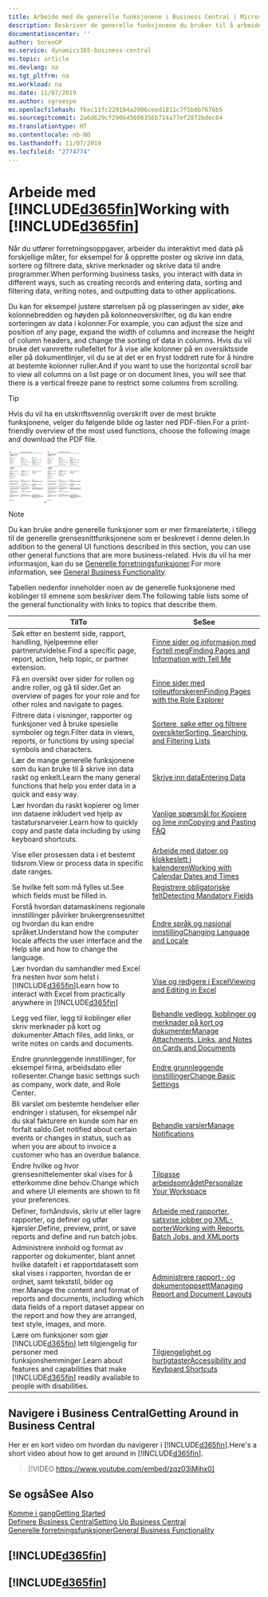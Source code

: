 ```yaml
---
title: Arbeide med de generelle funksjonene i Business Central | Microsoft-dokumentasjon
description: Beskriver de generelle funksjonene du bruker til å arbeide med data i Business Central, for eksempel angi verdier, sortere data og bytte visninger.
documentationcenter: ''
author: SorenGP
ms.service: dynamics365-business-central
ms.topic: article
ms.devlang: na
ms.tgt_pltfrm: na
ms.workload: na
ms.date: 11/07/2019
ms.author: sgroespe
ms.openlocfilehash: fbac11fc220184a2906ceed1811c7f5b0b7676b5
ms.sourcegitcommit: 2a6d629cf290645606356b714a77ef2872bdec64
ms.translationtype: HT
ms.contentlocale: nb-NO
ms.lasthandoff: 11/07/2019
ms.locfileid: "2774774"
---
```

# <a name="working-with-included365finincludesd365fin_mdmd"></a><span data-ttu-id="9942b-103">Arbeide med [!INCLUDE[d365fin](includes/d365fin_md.md)]</span><span class="sxs-lookup"><span data-stu-id="9942b-103">Working with [!INCLUDE[d365fin](includes/d365fin_md.md)]</span></span>
<span data-ttu-id="9942b-104">Når du utfører forretningsoppgaver, arbeider du interaktivt med data på forskjellige måter, for eksempel for å opprette poster og skrive inn data, sortere og filtrere data, skrive merknader og skrive data til andre programmer.</span><span class="sxs-lookup"><span data-stu-id="9942b-104">When performing business tasks, you interact with data in different ways, such as creating records and entering data, sorting and filtering data, writing notes, and outputting data to other applications.</span></span>

<span data-ttu-id="9942b-105">Du kan for eksempel justere størrelsen på og plasseringen av sider, øke kolonnebredden og høyden på kolonneoverskrifter, og du kan endre sorteringen av data i kolonner.</span><span class="sxs-lookup"><span data-stu-id="9942b-105">For example, you can adjust the size and position of any page, expand the width of columns and increase the height of column headers, and change the sorting of data in columns.</span></span> <span data-ttu-id="9942b-106">Hvis du vil bruke det vannrette rullefeltet for å vise alle kolonner på en oversiktsside eller på dokumentlinjer, vil du se at det er en fryst loddrett rute for å hindre at bestemte kolonner ruller.</span><span class="sxs-lookup"><span data-stu-id="9942b-106">And if you want to use the horizontal scroll bar to view all columns on a list page or on document lines, you will see that there is a vertical freeze pane to restrict some columns from scrolling.</span></span>

> [!TIP]
> <span data-ttu-id="9942b-107">Hvis du vil ha en utskriftsvennlig overskrift over de mest brukte funksjonene, velger du følgende bilde og laster ned PDF-filen.</span><span class="sxs-lookup"><span data-stu-id="9942b-107">For a print-friendly overview of the most used functions, choose the following image and download the PDF file.</span></span>
>
> <span data-ttu-id="9942b-108">[ ![](media/cheat_sheet_inline.png) ](media/cheat_sheet.pdf)</span><span class="sxs-lookup"><span data-stu-id="9942b-108">[ ![](media/cheat_sheet_inline.png) ](media/cheat_sheet.pdf)</span></span>

> [!NOTE]
> <span data-ttu-id="9942b-109">Du kan bruke andre generelle funksjoner som er mer firmarelaterte, i tillegg til de generelle grensesnittfunksjonene som er beskrevet i denne delen.</span><span class="sxs-lookup"><span data-stu-id="9942b-109">In addition to the general UI functions described in this section, you can use other general functions that are more business-related.</span></span> <span data-ttu-id="9942b-110">Hvis du vil ha mer informasjon, kan du se [Generelle forretningsfunksjoner](ui-across-business-areas.md).</span><span class="sxs-lookup"><span data-stu-id="9942b-110">For more information, see [General Business Functionality](ui-across-business-areas.md).</span></span>

<span data-ttu-id="9942b-111">Tabellen nedenfor inneholder noen av de generelle funksjonene med koblinger til emnene som beskriver dem.</span><span class="sxs-lookup"><span data-stu-id="9942b-111">The following table lists some of the general functionality with links to topics that describe them.</span></span>

| <span data-ttu-id="9942b-112">Til</span><span class="sxs-lookup"><span data-stu-id="9942b-112">To</span></span> | <span data-ttu-id="9942b-113">Se</span><span class="sxs-lookup"><span data-stu-id="9942b-113">See</span></span> |
| --- | --- |
|<span data-ttu-id="9942b-114">Søk etter en bestemt side, rapport, handling, hjelpeemne eller partnerutvidelse.</span><span class="sxs-lookup"><span data-stu-id="9942b-114">Find a specific page, report, action, help topic, or partner extension.</span></span> |[<span data-ttu-id="9942b-115">Finne sider og informasjon med Fortell meg</span><span class="sxs-lookup"><span data-stu-id="9942b-115">Finding Pages and Information with Tell Me</span></span>](ui-search.md) |
|<span data-ttu-id="9942b-116">Få en oversikt over sider for rollen og andre roller, og gå til sider.</span><span class="sxs-lookup"><span data-stu-id="9942b-116">Get an overview of pages for your role and for other roles and navigate to pages.</span></span>|[<span data-ttu-id="9942b-117">Finne sider med rolleutforskeren</span><span class="sxs-lookup"><span data-stu-id="9942b-117">Finding Pages with the Role Explorer</span></span>](ui-role-explorer.md)|
| <span data-ttu-id="9942b-118">Filtrere data i visninger, rapporter og funksjoner ved å bruke spesielle symboler og tegn.</span><span class="sxs-lookup"><span data-stu-id="9942b-118">Filter data in views, reports, or functions by using special symbols and characters.</span></span> |[<span data-ttu-id="9942b-119">Sortere, søke etter og filtrere oversikter</span><span class="sxs-lookup"><span data-stu-id="9942b-119">Sorting, Searching, and Filtering Lists</span></span>](ui-enter-criteria-filters.md) |
|<span data-ttu-id="9942b-120">Lær de mange generelle funksjonene som du kan bruke til å skrive inn data raskt og enkelt.</span><span class="sxs-lookup"><span data-stu-id="9942b-120">Learn the many general functions that help you enter data in a quick and easy way.</span></span>|[<span data-ttu-id="9942b-121">Skrive inn data</span><span class="sxs-lookup"><span data-stu-id="9942b-121">Entering Data</span></span>](ui-enter-data.md)|
|<span data-ttu-id="9942b-122">Lær hvordan du raskt kopierer og limer inn dataene inkludert ved hjelp av tastatursnarveier.</span><span class="sxs-lookup"><span data-stu-id="9942b-122">Learn how to quickly copy and paste data including by using keyboard shortcuts.</span></span>|[<span data-ttu-id="9942b-123">Vanlige spørsmål for Kopiere og lime inn</span><span class="sxs-lookup"><span data-stu-id="9942b-123">Copying and Pasting FAQ</span></span>](ui-copy-paste.md)|
| <span data-ttu-id="9942b-124">Vise eller prosessen data i et bestemt tidsrom.</span><span class="sxs-lookup"><span data-stu-id="9942b-124">View or process data in specific date ranges.</span></span> |[<span data-ttu-id="9942b-125">Arbeide med datoer og klokkeslett i kalenderen</span><span class="sxs-lookup"><span data-stu-id="9942b-125">Working with Calendar Dates and Times</span></span>](ui-enter-date-ranges.md) |
| <span data-ttu-id="9942b-126">Se hvilke felt som må fylles ut.</span><span class="sxs-lookup"><span data-stu-id="9942b-126">See which fields must be filled in.</span></span> |[<span data-ttu-id="9942b-127">Registrere obligatoriske felt</span><span class="sxs-lookup"><span data-stu-id="9942b-127">Detecting Mandatory Fields</span></span>](ui-mandatory-fields.md) |
|<span data-ttu-id="9942b-128">Forstå hvordan datamaskinens regionale innstillinger påvirker brukergrensesnittet og hvordan du kan endre språket.</span><span class="sxs-lookup"><span data-stu-id="9942b-128">Understand how the computer locale affects the user interface and the Help site and how to change the language.</span></span>|[<span data-ttu-id="9942b-129">Endre språk og nasjonal innstilling</span><span class="sxs-lookup"><span data-stu-id="9942b-129">Changing Language and Locale</span></span>](about-locale-language.md)|
|<span data-ttu-id="9942b-130">Lær hvordan du samhandler med Excel fra nesten hvor som helst i [!INCLUDE[d365fin](includes/d365fin_md.md)]</span><span class="sxs-lookup"><span data-stu-id="9942b-130">Learn how to interact with Excel from practically anywhere in [!INCLUDE[d365fin](includes/d365fin_md.md)]</span></span>|[<span data-ttu-id="9942b-131">Vise og redigere i Excel</span><span class="sxs-lookup"><span data-stu-id="9942b-131">Viewing and Editing in Excel</span></span>](across-work-with-excel.md)|
|<span data-ttu-id="9942b-132">Legg ved filer, legg til koblinger eller skriv merknader på kort og dokumenter.</span><span class="sxs-lookup"><span data-stu-id="9942b-132">Attach files, add links, or write notes on cards and documents.</span></span>|[<span data-ttu-id="9942b-133">Behandle vedlegg, koblinger og merknader på kort og dokumenter</span><span class="sxs-lookup"><span data-stu-id="9942b-133">Manage Attachments, Links, and Notes on Cards and Documents</span></span>](ui-how-add-link-to-record.md)|
| <span data-ttu-id="9942b-134">Endre grunnleggende innstillinger, for eksempel firma, arbeidsdato eller rollesenter.</span><span class="sxs-lookup"><span data-stu-id="9942b-134">Change basic settings such as company, work date, and Role Center.</span></span> |[<span data-ttu-id="9942b-135">Endre grunnleggende innstillinger</span><span class="sxs-lookup"><span data-stu-id="9942b-135">Change Basic Settings</span></span>](ui-change-basic-settings.md) |
|<span data-ttu-id="9942b-136">Bli varslet om bestemte hendelser eller endringer i statusen, for eksempel når du skal fakturere en kunde som har en forfalt saldo.</span><span class="sxs-lookup"><span data-stu-id="9942b-136">Get notified about certain events or changes in status, such as when you are about to invoice a customer who has an overdue balance.</span></span>|[<span data-ttu-id="9942b-137">Behandle varsler</span><span class="sxs-lookup"><span data-stu-id="9942b-137">Manage Notifications</span></span>](ui-smart-notifications.md)|
| <span data-ttu-id="9942b-138">Endre hvilke og hvor grensesnittelementer skal vises for å etterkomme dine behov.</span><span class="sxs-lookup"><span data-stu-id="9942b-138">Change which and where UI elements are shown to fit your preferences.</span></span>|[<span data-ttu-id="9942b-139">Tilpasse arbeidsområdet</span><span class="sxs-lookup"><span data-stu-id="9942b-139">Personalize Your Workspace</span></span>](ui-personalization-user.md) |
|<span data-ttu-id="9942b-140">Definer, forhåndsvis, skriv ut eller lagre rapporter, og definer og utfør kjørsler.</span><span class="sxs-lookup"><span data-stu-id="9942b-140">Define, preview, print, or save reports and define and run batch jobs.</span></span>|[<span data-ttu-id="9942b-141">Arbeide med rapporter, satsvise jobber og XML-porter</span><span class="sxs-lookup"><span data-stu-id="9942b-141">Working with Reports, Batch Jobs, and XMLports</span></span>](ui-work-report.md)|
| <span data-ttu-id="9942b-142">Administrere innhold og format av rapporter og dokumenter, blant annet hvilke datafelt i et rapportdatasett som skal vises i rapporten, hvordan de er ordnet, samt tekststil, bilder og mer.</span><span class="sxs-lookup"><span data-stu-id="9942b-142">Manage the content and format of reports and documents, including which data fields of a report dataset appear on the report and how they are arranged, text style, images, and more.</span></span>|[<span data-ttu-id="9942b-143">Administrere rapport- og dokumentoppsett</span><span class="sxs-lookup"><span data-stu-id="9942b-143">Managing Report and Document Layouts</span></span>](ui-manage-report-layouts.md) |
|<span data-ttu-id="9942b-144">Lære om funksjoner som gjør [!INCLUDE[d365fin](includes/d365fin_md.md)] lett tilgjengelig for personer med funksjonshemminger.</span><span class="sxs-lookup"><span data-stu-id="9942b-144">Learn about features and capabilities that make [!INCLUDE[d365fin](includes/d365fin_md.md)] readily available to people with disabilities.</span></span>|[<span data-ttu-id="9942b-145">Tilgjengelighet og hurtigtaster</span><span class="sxs-lookup"><span data-stu-id="9942b-145">Accessibility and Keyboard Shortcuts</span></span>](ui-accessibility.md)|

## <a name="getting-around-in-business-central"></a><span data-ttu-id="9942b-146">Navigere i Business Central</span><span class="sxs-lookup"><span data-stu-id="9942b-146">Getting Around in Business Central</span></span>
<span data-ttu-id="9942b-147">Her er en kort video om hvordan du navigerer i [!INCLUDE[d365fin](includes/d365fin_md.md)].</span><span class="sxs-lookup"><span data-stu-id="9942b-147">Here's a short video about how to get around in [!INCLUDE[d365fin](includes/d365fin_md.md)].</span></span>

> [!VIDEO https://www.youtube.com/embed/zqz03iMihx0]

## <a name="see-also"></a><span data-ttu-id="9942b-148">Se også</span><span class="sxs-lookup"><span data-stu-id="9942b-148">See Also</span></span>
[<span data-ttu-id="9942b-149">Komme i gang</span><span class="sxs-lookup"><span data-stu-id="9942b-149">Getting Started</span></span>](product-get-started.md)  
[<span data-ttu-id="9942b-150">Definere Business Central</span><span class="sxs-lookup"><span data-stu-id="9942b-150">Setting Up Business Central</span></span>](setup.md)  
[<span data-ttu-id="9942b-151">Generelle forretningsfunksjoner</span><span class="sxs-lookup"><span data-stu-id="9942b-151">General Business Functionality</span></span>](ui-across-business-areas.md)  

## [!INCLUDE[d365fin](includes/free_trial_md.md)]  
## [!INCLUDE[d365fin](includes/training_link_md.md)]
